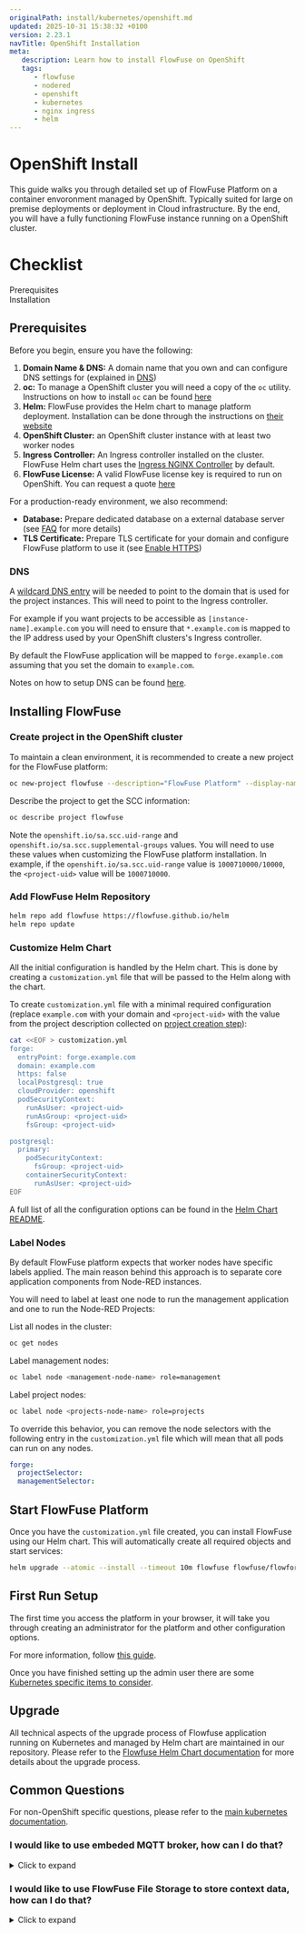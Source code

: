 ```yaml
---
originalPath: install/kubernetes/openshift.md
updated: 2025-10-31 15:38:32 +0100
version: 2.23.1
navTitle: OpenShift Installation
meta:
   description: Learn how to install FlowFuse on OpenShift
   tags:
      - flowfuse
      - nodered
      - openshift
      - kubernetes
      - nginx ingress
      - helm
---
```


<script>     
    class ChecklistItem extends HTMLElement {

       static observedAttributes = ["type", "task"];

       constructor() {
          super();   
          this.type = 'required'
          this.task = ''
       }

       attributeChangedCallback(name, oldValue, newValue) {
         if (name === "type") {
             this.type = newValue;
         } else if (name === "task") {
             this.task = newValue;
         }
       }

       connectedCallback () {
         const iconRequired = `<svg xmlns="http://www.w3.org/2000/svg" fill="none" viewBox="0 0 24 24" stroke-width="1.5" stroke="currentColor"><path stroke-linecap="round" stroke-linejoin="round" d="M9 12.75 11.25 15 15 9.75M21 12a9 9 0 1 1-18 0 9 9 0 0 1 18 0Z" /></svg>`
         const iconRecommended = `<svg xmlns="http://www.w3.org/2000/svg" fill="none" viewBox="0 0 24 24" stroke-width="1.5" stroke="currentColor"><path stroke-linecap="round" stroke-linejoin="round" d="M9 12.75 11.25 15 15 9.75M21 12c0 1.268-.63 2.39-1.593 3.068a3.745 3.745 0 0 1-1.043 3.296 3.745 3.745 0 0 1-3.296 1.043A3.745 3.745 0 0 1 12 21c-1.268 0-2.39-.63-3.068-1.593a3.746 3.746 0 0 1-3.296-1.043 3.745 3.745 0 0 1-1.043-3.296A3.745 3.745 0 0 1 3 12c0-1.268.63-2.39 1.593-3.068a3.745 3.745 0 0 1 1.043-3.296 3.746 3.746 0 0 1 3.296-1.043A3.746 3.746 0 0 1 12 3c1.268 0 2.39.63 3.068 1.593a3.746 3.746 0 0 1 3.296 1.043 3.746 3.746 0 0 1 1.043 3.296A3.745 3.745 0 0 1 21 12Z" /></svg>`
         const iconOptional = `<svg xmlns="http://www.w3.org/2000/svg" fill="none" viewBox="0 0 24 24" stroke-width="1.5" stroke="currentColor"><path stroke-linecap="round" stroke-linejoin="round" d="M8.625 12a.375.375 0 1 1-.75 0 .375.375 0 0 1 .75 0Zm0 0H8.25m4.125 0a.375.375 0 1 1-.75 0 .375.375 0 0 1 .75 0Zm0 0H12m4.125 0a.375.375 0 1 1-.75 0 .375.375 0 0 1 .75 0Zm0 0h-.375M21 12a9 9 0 1 1-18 0 9 9 0 0 1 18 0Z" /></svg>`

         let icon = iconRequired
         let tooltip = "Required for Operation"
         if (this.type === 'recommended') {
           icon = iconRecommended
           tooltip = "Recommended for Production"
         } else if (this.type === 'optional') {
           icon = iconOptional
           tooltip = "Optional"
         }
         this.innerHTML = `<div class="checklist-item checklist-item--${this.type}"><span class="tooltip" data-tooltip="${tooltip}"><span class="checklist-item-status">${icon}</span><span>${this.task}</span></span></div>`
       }
    }

    customElements.define('checklist-item', ChecklistItem);
 </script>

# OpenShift Install

This guide walks you through detailed set up of FlowFuse Platform on a container envoronment managed by OpenShift. Typically suited for large on premise deployments or deployment in Cloud infrastructure.
By the end, you will have a fully functioning FlowFuse instance running on a OpenShift cluster.

# Checklist

 <div class="grid grid-cols-2 gap-8">
   <div class="checklist">
     <label>Prerequisites</label>
     <div>
       <checklist-item task="Domain Name"></checklist-item>
       <checklist-item task="OpenShift cluster"></checklist-item>
       <checklist-item task="FlowFuse License"></checklist-item>
       <checklist-item type="recommended" task="Setup Dedicated Database"></checklist-item>
       <checklist-item type="recommended" task="Prepare TLS Certificates"></checklist-item>
     </div>
   </div>

   <div class="checklist">
     <label>Installation</label>
     <div>
       <checklist-item task="Download FlowFuse"></checklist-item>
       <checklist-item task="Configure FlowFuse"></checklist-item>
       <checklist-item type="recommended" task="Enable HTTPS"></checklist-item>
     </div>
   </div>
 </div>


## Prerequisites

Before you begin, ensure you have the following:

1. **Domain Name & DNS:** A domain name that you own and can configure DNS settings for (explained in [DNS](#dns))
2. **oc:** To manage a OpenShift cluster you will need a copy of the `oc` utility. Instructions on how to install `oc` can be found [here](https://docs.openshift.com/container-platform/4.17/cli_reference/openshift_cli/getting-started-cli.html)
3. **Helm:** FlowFuse provides the Helm chart to manage platform deployment. Installation can be done through the instructions on [their website](https://helm.sh)
4. **OpenShift Cluster:** an OpenShift cluster instance with at least two worker nodes
5. **Ingress Controller:** An Ingress controller installed on the cluster. FlowFuse Helm chart uses the [Ingress NGINX Controller](https://github.com/kubernetes/ingress-nginx) by default.
6. **FlowFuse License:** A valid FlowFuse license key is required to run on OpenShift. You can request a quote [here](https://flowfuse.com/pricing/request-quote/)

For a production-ready environment, we also recommend: 
* **Database:** Prepare dedicated database on a external database server (see [FAQ](README.md#how-to-use-external-database-server%3F) for more details)
* **TLS Certificate:** Prepare TLS certificate for your domain and configure FlowFuse platform to use it (see [Enable HTTPS](README.md#i-would-like-to-secure-the-platform-with-https%2C-how-can-i-do-that%3F)) 

### DNS

A [wildcard DNS entry](https://en.wikipedia.org/wiki/Wildcard_DNS_record) will be needed 
to point to the domain that is used for the project instances. This will need to point 
to the Ingress controller.

For example if you want projects to be accessible as `[instance-name].example.com`
you will need to ensure that `*.example.com` is mapped to the IP address used by 
your OpenShift clusters's Ingress controller.

By default the FlowFuse application will be mapped to `forge.example.com` assuming
that you set the domain to `example.com`.

Notes on how to setup DNS can be found [here](../dns-setup.md).

## Installing FlowFuse

### Create project in the OpenShift cluster

To maintain a clean environment, it is recommended to create a new project for the FlowFuse platform:

```bash
oc new-project flowfuse --description="FlowFuse Platform" --display-name="FlowFuse"
```

Describe the project to get the SCC information:

```bash
oc describe project flowfuse
```

Note the `openshift.io/sa.scc.uid-range` and `openshift.io/sa.scc.supplemental-groups` values. You will need to use these values when customizing the FlowFuse platform installation.
In example, if the `openshift.io/sa.scc.uid-range` value is `1000710000/10000`, the `<project-uid>` value will be `1000710000`.

### Add FlowFuse Helm Repository

```bash
helm repo add flowfuse https://flowfuse.github.io/helm
helm repo update
```

### Customize Helm Chart

All the initial configuration is handled by the Helm chart. This is done by creating a `customization.yml` file that will be passed to the Helm along with the chart.

To create `customization.yml` file with a minimal required configuration (replace `example.com` with your domain 
and `<project-uid>` with the value from the project description collected on [project creation step](#create-project-in-the-openshift-cluster)):

```bash
cat <<EOF > customization.yml
forge:
  entryPoint: forge.example.com
  domain: example.com
  https: false
  localPostgresql: true
  cloudProvider: openshift
  podSecurityContext:
    runAsUser: <project-uid>
    runAsGroup: <project-uid>
    fsGroup: <project-uid>

postgresql:
  primary:
    podSecurityContext:
      fsGroup: <project-uid>
    containerSecurityContext:
      runAsUser: <project-uid>
EOF
```
A full list of all the configuration options can be found in the [Helm Chart README](https://github.com/FlowFuse/helm/blob/main/helm/flowfuse/README.md#configuration-values).

### Label Nodes

By default FlowFuse platform expects that worker nodes have specific labels applied. The main reason behind this approach is to separate core application components from Node-RED instances.

You will need to label at least one node to run the management application and one to run the Node-RED Projects:

List all nodes in the cluster:

```bash
oc get nodes
```

Label management nodes:
```bash
oc label node <management-node-name> role=management
```

Label project nodes:
```bash
oc label node <projects-node-name> role=projects
```

To override this behavior, you can remove the node selectors with the following entry in the `customization.yml` file which will mean that all pods can run on any nodes.

```yaml
forge:
  projectSelector:
  managementSelector:
```

## Start FlowFuse Platform

Once you have the `customization.yml` file created, you can install FlowFuse using our Helm chart. This will automatically create all required objects and start services:

```bash
helm upgrade --atomic --install --timeout 10m flowfuse flowfuse/flowforge -f customization.yml
```

## First Run Setup

The first time you access the platform in your browser, it will take you through
creating an administrator for the platform and other configuration options.

For more information, follow [this guide](../first-run.md).

Once you have finished setting up the admin user there are some [Kubernetes specific items to consider](#common-questions).

## Upgrade

All technical aspects of the upgrade process of Flowfuse application running on Kubernetes and managed by Helm chart are maintained in our repository.
Please refer to the [Flowfuse Helm Chart documentation](https://github.com/FlowFuse/helm/blob/main/helm/flowfuse/README.md#upgrading-chart) for more details
about the upgrade process.

## Common Questions

For non-OpenShift specific questions, please refer to the [main kubernetes documentation](README.md#common-questions).

### I would like to use embeded MQTT broker, how can I do that?

<details>
  <summary>Click to expand</summary>

The FlowFuse Helm chart provides the MQTT broker service.

To enable the MQTT broker you need to add the following to the `customization.yml` file 
(replace the `<project-uid>` with the value from the project description collected on [project creation step](#create-project-in-the-openshift-cluster)):

```yaml
forge:
  broker:
    enabled: true
    podSecurityContext:
      runAsUser: <project-uid>
      runAsGroup: <project-uid>
      fsGroup: <project-uid>
```

Apply changes with [platform startup command](#start-flowfuse-platform).

Check the [FlowFuse Helm chart documentation](https://github.com/FlowFuse/helm/tree/main/helm/flowfuse#mqtt-broker) for more details about the parameters that can be configured for the MQTT broker.

</details>

### I would like to use FlowFuse File Storage to store context data, how can I do that?

<details>
  <summary>Click to expand</summary>

To enable the FlowFuse File Storage component add the following to the `customization.yml` file
(replace the `<project-uid>` with the value from the project description collected on [project creation step](#create-project-in-the-openshift-cluster)):

```yaml
forge:
  fileStore:
    enabled: true
    podSecurityContext:
      runAsUser: <project-uid>
      runAsGroup: <project-uid>
      fsGroup: <project-uid>
```

Apply changes with [platform startup command](#start-flowfuse-platform).

Check the [FlowFuse Helm chart documentation](https://github.com/FlowFuse/helm/tree/main/helm/flowfuse#file-storage) for more details about the parameters that can be configured for the File Storage.

</details>
